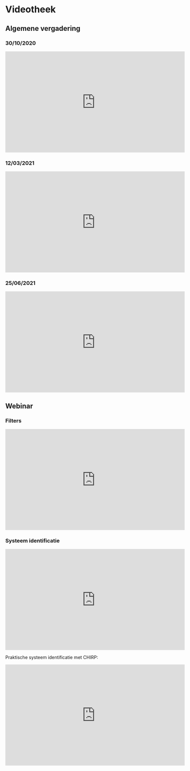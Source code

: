 # Videotheek

## Algemene vergadering


### 30/10/2020

<iframe width="560" height="315" 
src="https://www.youtube.com/embed/uLP-3ig3oOs" frameborder="0" allow="autoplay; encrypted-media" allowfullscreen>
</iframe>

### 12/03/2021

<iframe width="560" height="315" 
src="https://www.youtube.com/embed/XXH0uqTATrY" frameborder="0" allow="autoplay; encrypted-media" allowfullscreen>
</iframe>

### 25/06/2021

<iframe width="560" height="315" 
src="https://www.youtube.com/embed/PIYZwJHR4ks" frameborder="0" allow="autoplay; encrypted-media" allowfullscreen>
</iframe>

## Webinar

### Filters

<iframe width="560" height="315" 
src="https://www.youtube.com/embed/3-2xwLwfv90" frameborder="0" allow="autoplay; encrypted-media" allowfullscreen>
</iframe>

### Systeem identificatie

<iframe width="560" height="315" 
src="https://www.youtube.com/embed/uHpGG4e6IjA" frameborder="0" allow="autoplay; encrypted-media" allowfullscreen>
</iframe>

Praktische systeem identificatie met CHIRP:

<iframe width="560" height="315" 
src="https://www.youtube.com/embed/7AmAMnVbvec" frameborder="0" allow="autoplay; encrypted-media" allowfullscreen>
</iframe>
